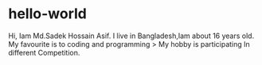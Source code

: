 # hello-world
Hi, Iam Md.Sadek Hossain Asif. I live in Bangladesh,Iam about 16 years old. My favourite is to coding and programming > My hobby is participating In different Competition.
